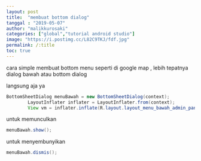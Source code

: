 ```yaml
---
layout: post
title:  "membuat bottom dialog"
tanggal : "2019-05-07"
author: "malikkurosaki"
categories: ["global","tutorial android studio"]
image: "https://i.postimg.cc/L82C9TKJ/fdf.jpg"
permalink: /:title
toc: true
---
```


cara simple membuat bottom menu seperti di google map , lebih tepatnya dialog bawah atau bottom dialog  <!-- more -->

langsung aja ya 

```java
BottomSheetDialog menuBawah = new BottomSheetDialog(context);
        LayoutInflater inflater = LayoutInflater.from(context);
        View vm = inflater.inflate(R.layout.layout_menu_bawah_admin_panel,null,false);

```

untuk memunculkan

```java
menuBawah.show();

```

untuk menyembunyikan 

```java
menuBawah.dismis();
```




